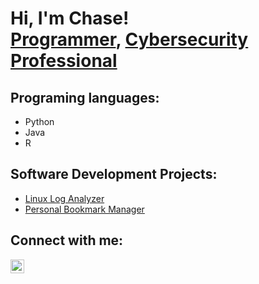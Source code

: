 <h1>Hi, I'm Chase! <br/><a href="https://github.com/Pancakse">Programmer</a>, <a href="https://www.linkedin.com/in/chase-derkacy-a28a2728b/">Cybersecurity Professional</a>

<h2> Programing languages:</h2>

- Python
- Java
- R

<h2> Software Development Projects:</h2>

- [Linux Log Analyzer](https://github.com/Pancakse/linux-log-analyzer)
- [Personal Bookmark Manager](https://github.com/Pancakse/personal-bookmark-manager)

<h2>  Connect with me:</h2>

[<img align="left" alt="Chase Derkacy | LinkedIn" width="22px" src="https://cdn.jsdelivr.net/npm/simple-icons@v3/icons/linkedin.svg"/>][linkedin]

[linkedin]: https://www.linkedin.com/in/chase-derkacy-a28a2728b/

<!--
**Pancakse/Pancakse** is a ✨ _special_ ✨ repository because its `README.md` (this file) appears on your GitHub profile.

Here are some ideas to get you started:

- 🔭 I’m currently working on ...
- 🌱 I’m currently learning ...
- 👯 I’m looking to collaborate on ...
- 🤔 I’m looking for help with ...
- 💬 Ask me about ...
- 📫 How to reach me: ...
- 😄 Pronouns: ...
- ⚡ Fun fact: ...
-->
